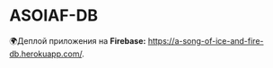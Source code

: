 # ASOIAF-DB

 🌍Деплой приложения на **Firebase:** <https://a-song-of-ice-and-fire-db.herokuapp.com/>.  
